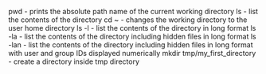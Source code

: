 pwd - prints the absolute path name of the current working directory
ls - list the contents of the directory
cd ~ - changes the working directory to the user home directory
ls -l - list the contents of the directory in long format
ls -la - list the contents of the directory including hidden files in long format
ls -lan - list the contents of the directory including hidden files in long format with user and group IDs displayed numerically
mkdir tmp/my_first_directory - create a directory inside tmp directory
